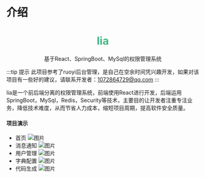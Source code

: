 # 介绍

<h1 style="text-align: center; color: #42b983">lia</h1>
<p style="text-align: center">基于React、SpringBoot、MySql的权限管理系统</p>

:::tip 提示
此项目参考了ruoyi后台管理，是自己在空余时间凭兴趣开发，如果对该项目有一些好的建议，请联系开发者：1072864729@qq.com
:::


lia是一个前后端分离的权限管理系统，前端使用React进行开发，后端运用SpringBoot，MySql，Redis，Security等技术，主要目的让开发者注重专注业务，降低技术难度，从而节省人力成本，缩短项目周期，提高软件安全质量。

#### 项目演示
* 首页
![图片](/lia-app/index.png)
* 消息通知
![图片](/lia-app/message.png)
* 用户管理
![图片](/lia-app/user.png)
* 字典配置
![图片](/lia-app/dict.png)
* 代码生成
![图片](/lia-app/code.png)
